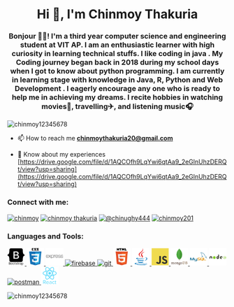<h1 align="center">Hi 👋, I'm Chinmoy Thakuria</h1>
<h3 align="center">Bonjour 🙋‍♂️! I'm a third year computer science and engineering student at VIT AP. I am an enthusiastic learner with high curiosity in learning technical stuffs. I like coding in java . My Coding journey began back in 2018 during my school days when I got to know about python programming. I am currently in learning stage with knowledge in Java, R, Python and Web Development . I eagerly encourage any one who is ready to help me in achieving my dreams. I recite hobbies in watching movies🎥, travelling✈, and listening music🎧</h3>

<p align="left"> <img src="https://komarev.com/ghpvc/?username=chinmoy12345678&label=Profile%20views&color=0e75b6&style=flat" alt="chinmoy12345678" /> </p>

- 📫 How to reach me **chinmoythakuria20@gmail.com**

- 📄 Know about my experiences [https://drive.google.com/file/d/1AQCOfh9LqYwi6qtAa9_2eGlnUhzDERQt/view?usp=sharing](https://drive.google.com/file/d/1AQCOfh9LqYwi6qtAa9_2eGlnUhzDERQt/view?usp=sharing)

<h3 align="left">Connect with me:</h3>
<p align="left">
<a href="https://twitter.com/chinmoy" target="blank"><img align="center" src="https://raw.githubusercontent.com/rahuldkjain/github-profile-readme-generator/master/src/images/icons/Social/twitter.svg" alt="chinmoy" height="30" width="40" /></a>
<a href="https://linkedin.com/in/chinmoy thakuria" target="blank"><img align="center" src="https://raw.githubusercontent.com/rahuldkjain/github-profile-readme-generator/master/src/images/icons/Social/linked-in-alt.svg" alt="chinmoy thakuria" height="30" width="40" /></a>
<a href="https://www.hackerrank.com/@chinughy444" target="blank"><img align="center" src="https://raw.githubusercontent.com/rahuldkjain/github-profile-readme-generator/master/src/images/icons/Social/hackerrank.svg" alt="@chinughy444" height="30" width="40" /></a>
<a href="https://www.leetcode.com/chinmoy201" target="blank"><img align="center" src="https://raw.githubusercontent.com/rahuldkjain/github-profile-readme-generator/master/src/images/icons/Social/leet-code.svg" alt="chinmoy201" height="30" width="40" /></a>
</p>

<h3 align="left">Languages and Tools:</h3>
<p align="left"> <a href="https://getbootstrap.com" target="_blank" rel="noreferrer"> <img src="https://raw.githubusercontent.com/devicons/devicon/master/icons/bootstrap/bootstrap-plain-wordmark.svg" alt="bootstrap" width="40" height="40"/> </a> <a href="https://www.w3schools.com/css/" target="_blank" rel="noreferrer"> <img src="https://raw.githubusercontent.com/devicons/devicon/master/icons/css3/css3-original-wordmark.svg" alt="css3" width="40" height="40"/> </a> <a href="https://expressjs.com" target="_blank" rel="noreferrer"> <img src="https://raw.githubusercontent.com/devicons/devicon/master/icons/express/express-original-wordmark.svg" alt="express" width="40" height="40"/> </a> <a href="https://firebase.google.com/" target="_blank" rel="noreferrer"> <img src="https://www.vectorlogo.zone/logos/firebase/firebase-icon.svg" alt="firebase" width="40" height="40"/> </a> <a href="https://git-scm.com/" target="_blank" rel="noreferrer"> <img src="https://www.vectorlogo.zone/logos/git-scm/git-scm-icon.svg" alt="git" width="40" height="40"/> </a> <a href="https://www.w3.org/html/" target="_blank" rel="noreferrer"> <img src="https://raw.githubusercontent.com/devicons/devicon/master/icons/html5/html5-original-wordmark.svg" alt="html5" width="40" height="40"/> </a> <a href="https://www.java.com" target="_blank" rel="noreferrer"> <img src="https://raw.githubusercontent.com/devicons/devicon/master/icons/java/java-original.svg" alt="java" width="40" height="40"/> </a> <a href="https://developer.mozilla.org/en-US/docs/Web/JavaScript" target="_blank" rel="noreferrer"> <img src="https://raw.githubusercontent.com/devicons/devicon/master/icons/javascript/javascript-original.svg" alt="javascript" width="40" height="40"/> </a> <a href="https://www.mongodb.com/" target="_blank" rel="noreferrer"> <img src="https://raw.githubusercontent.com/devicons/devicon/master/icons/mongodb/mongodb-original-wordmark.svg" alt="mongodb" width="40" height="40"/> </a> <a href="https://www.mysql.com/" target="_blank" rel="noreferrer"> <img src="https://raw.githubusercontent.com/devicons/devicon/master/icons/mysql/mysql-original-wordmark.svg" alt="mysql" width="40" height="40"/> </a> <a href="https://nodejs.org" target="_blank" rel="noreferrer"> <img src="https://raw.githubusercontent.com/devicons/devicon/master/icons/nodejs/nodejs-original-wordmark.svg" alt="nodejs" width="40" height="40"/> </a> <a href="https://postman.com" target="_blank" rel="noreferrer"> <img src="https://www.vectorlogo.zone/logos/getpostman/getpostman-icon.svg" alt="postman" width="40" height="40"/> </a> <a href="https://reactjs.org/" target="_blank" rel="noreferrer"> <img src="https://raw.githubusercontent.com/devicons/devicon/master/icons/react/react-original-wordmark.svg" alt="react" width="40" height="40"/> </a> </p>

<p><img align="center" src="https://github-readme-stats.vercel.app/api/top-langs?username=chinmoy12345678&show_icons=true&locale=en&layout=compact" alt="chinmoy12345678" /></p>



<!---
chinmoy12345678/chinmoy12345678 is a ✨ special ✨ repository because its `README.md` (this file) appears on your GitHub profile.
You can click the Preview link to take a look at your changes.
--->
